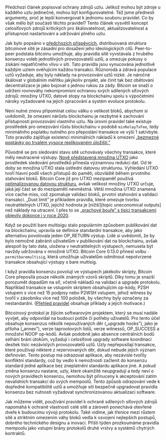 Předchozí článek popisoval ochrany zdrojů uzlu. Jelikož mohou být zdroje u každého
uzlu jedinečné, mohou být konfigurovatelné. Též jsme přednesli argumenty,
proč je lepší konvergovat k jednomu souboru pravidel. Co by však mělo být součástí
těchto pravidel? Tento článek vysvětlí koncept celosíťových zdrojů kritických
pro škálovatelnost, aktualizovatelnost a přístupnost nastartování a udržování
plného uzlu.

Jak bylo popsáno v [předchozích příspěvcích][policy01], distribuovaná struktura
bitcoinové sítě je zásadní pro dosažení jeho ideologických cílů. Peer-to-peer
podstata bitcoinu umožňuje, aby pravidla sítě vyvstávala z hrubého konsenzu
voleb jednotlivých provozovatelů uzlů, a omezuje pokusy o získání nepatřičného
vlivu v síti. Tato pravidla jsou vynucována jednotlivě každým uzlem ověřujícím
každou transakci. Různorodá a zdravá populace uzlů vyžaduje, aby byly náklady
na provozování uzlů nízké. Je náročné škálovat v globálním měřítku jakýkoliv projekt,
ale činit tak bez obětování decentralizace je jako bojovat s jednou rukou za zády.
Bitcoin se snaží o udržení rovnováhy nekompromisní ochranou svých sdílených síťových
zdrojů: množiny UTXO, datové stopy na blockchainu spolu s výpočetními nároky vyžadované
na jejich zpracování a systém evoluce protokolu.

Není nutné znovu připomínat celou válku o velikost bloků, abychom si uvědomili,
že omezení nárůstu blockchainu je nezbytné k zachování přístupnosti provozování
vlastního uzlu. Na úrovni pravidel také existuje prostředek pro omezování
růstu blockchainu v podobě `minRelayTxFee`, tedy minimálního poplatku nutného
pro přeposlání transakce ve výši 1 sat/vbyte. Toto pravidlo zajišťuje existenci
minimálních nákladů k omezení [„bezmezné poptávky po trvalém vysoce replikovaném
úložišti.”][unbounded]


Původně se pro sledování stavu sítě uchovávaly všechny transakce, které měly
neutracené výstupy. [Nově představená množina UTXO][ultraprune] jako prostředek
sledování prostředků přinesla významnou redukci dat. Od té doby se množina UTXO
stala ústřední datovou strukturou. Vyhledání UTXO tvoří hlavní podíl všech přístupů
do paměti, obzvláště během prvotního stahování bloků. Bitcoin Core již pro UTXO
mezipaměť používá [optimalizovanou datovou strukturu][pooled resource], avšak
velikost množiny UTXO určuje, jaká její část se do mezipaměti nevměstná. Větší
množina UTXO znamená více cache miss, což zpomaluje validaci bloků, prvotní
stahování a validaci transakcí. „Dust limit” je příkladem pravidla, které omezuje
tvorbu neutratitelných UTXO, jejichž hodnota je [nižší][topic uneconomical outputs]
než náklady na utracení. I přes to se [„prachové bouře” s tisíci transakcemi
objevily dokonce i v roce 2020][lopp storms].

Když se použití bare multisigu stalo populárním způsobem publikování dat na
blockchainu, upravila se definice standardní transakce, aby jako alternativu
povolovala jeden OP_RETURN výstup. Lidé si uvědomili, že by bylo nemožné
zabránit uživatelům v publikování dat na blockchainu, avšak alespoň by tato
data, uložena v neutratitelných výstupech, nemusela být navždy udržována v množině
UTXO. Bitcoin Core 0.13.0 přinesl volbu `-permitbaremultisig`, která umožňuje
uživatelům odmítnout nepotvrzené transakce obsahující výstupy s bare multisig.

I když pravidla konsenzu povolují ve výstupech jakékoliv skripty, Bitcoin Core
přeposílá pouze několik známých vzorů skriptů. Díky tomu je snazší porozumět
dopadům na síť, včetně nákladů na validaci a upgrade protokolu. Například transakce
se vstupním skriptem obsahujícím op-kódy, P2SH vstupem s více než 15 podpisy nebo
P2WSH vstupem, jehož witness by tvořil v zásobníku více než 100 položek, by všechny
byly označeny za nestandardní. ([Přehled pravidel][instagibbs policy zoo] obsahuje
příklady a jejich motivace.)

Bitcoinový protokol je žijícím softwarovým projektem, který se musí nadále vyvíjet,
aby odpovídal na budoucí potíže či potřeby uživatelů. Pro tento účel obsahuje
konsenzus několik nepoužívaných děr („upgrade hooks”), jako je příloha („annex”),
verze taprootových listů, verze witnessů, OP_SUCCESS a množství NOOP op-kódů.
Avšak podobně jako absence centrálních bodů selhání brání útokům, vyžadují i
celosíťové upgrady software koordinaci desítek tisíc nezávislých provozovatelů uzlů.
Uzly nepřeposílají transakce, které používají některé z rezervovaných děr, dokud nebude
jejich význam definován. Tento postup má odrazovat aplikace, aby nezávisle tvořily
konfliktní standardy, což by vedlo k nemožnosti začlenit do konsenzu standard
jedné aplikace bez zneplatnění standardu aplikace jiné. A pokud změna konsenzu
nastane, uzly, které okamžitě neupgradují a tedy neví o nových pravidlech konsenzu,
nemohou být přinuceny k akceptování zatím nevalidních transakcí do svých mempoolů.
Tento způsob odrazování vede k dopředné kompatibilitě uzlů a umožňuje síti
bezpečně upgradovat pravidla konsenzu bez nutnosti vyžadovat synchronizovanou
aktualizaci software.

Jak můžeme vidět, používání pravidel k ochraně sdílených síťových zdrojů napomáhá
k ochraně vlastností celé sítě a zároveň ponechává otevřené dveře k budoucímu vývoji
protokolu. Také vidíme, jak třenice mezi růstem sítě a striktním omezením
váhy bloků vedla k osvojení nejlepších postupů, dobrého technického designu a inovací.
Příští týden prozkoumáme pravidla mempoolu jako vstupní brány protokolů
druhé vrstvy a systémů chytrých kontraktů.

[policy01]: /cs/newsletters/2023/05/17/#%C4%8Dek%C3%A1n%C3%AD-na-potvrzen%C3%AD-1-k-%C4%8Demu-je-mempool
[unbounded]: https://lists.linuxfoundation.org/pipermail/bitcoin-dev/2015-December/011865.html
[lopp storms]: https://blog.lopp.net/history-bitcoin-transaction-dust-spam-storms/
[ultraprune]: https://github.com/bitcoin/bitcoin/pull/1677
[pooled resource]: /cs/newsletters/2023/05/03/#bitcoin-core-25325
[instagibbs policy zoo]: https://gist.github.com/instagibbs/ee32be0126ec132213205b25b80fb3e8

